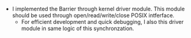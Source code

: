 *   I implemented the Barrier through kernel driver module. This module should be used through open/read/write/close POSIX intferface.
    *   For efficient development and quick debugging, I also this driver module in same logic of this synchronzation.
